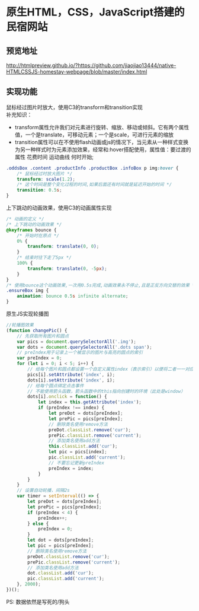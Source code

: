 # 原生HTML，CSS，JavaScript搭建的民宿网站
## 预览地址
http://htmlpreview.github.io/?https://github.com/jiaojiao13444/native-HTMLCSSJS-homestay-webpage/blob/master/index.html
## 实现功能
鼠标经过图片时放大，使用C3的transform和transition实现  
补充知识：
- transform属性允许我们对元素进行旋转、缩放、移动或倾斜。它有两个属性值，一个是translate，可移动元素；一个是scale，可进行元素的缩放
- transition属性可以在不使用flash动画或js的情况下，当元素从一种样式变换为另一种样式时为元素添加效果，经常和:hover搭配使用，属性值：要过渡的属性 花费时间 运动曲线 何时开始;
```css
.oddsBox .content .productInfo .productBox .infoBox p img:hover {
    /* 鼠标经过时放大图片 */
    transform: scale(1.2);
    /* 这个时间是整个变化过程的时间,如果后面还有时间就是延迟开始的时间 */
    transition: 0.5s;
}
```
上下跳动的动画效果，使用C3的动画属性实现
```css
/* 动画的定义 */
/* 上下跳动的动画效果 */
@keyframes bounce {
    /* 开始时在原点 */
    0% {
        transform: translate(0, 0);
    }
    /* 结束时往下走了5px */
    100% {
        transform: translate(0, -5px);
    }
}
/* 使用bounce这个动画效果,一次用0.5s完成,动画效果永不停止,且是正反方向交替的效果 */
.ensureBox img {
    animation: bounce 0.5s infinite alternate;
}
```
原生JS实现轮播图
```js
//轮播图效果
(function changePic() {
    // 先获取所有图片和圆点
    var pics = document.querySelectorAll('.img');
    var dots = document.querySelectorAll('.dots span');
    // preIndex用于记录上一个被显示的图片与高亮的圆点的索引
    var preIndex = 0;
    for (let i = 0; i < 5; i++) {
        // 给每个图片和圆点都设置一个自定义属性index（表示索引）以便将二者一一对应
        pics[i].setAttribute('index', i);
        dots[i].setAttribute('index', i);
        // 给每个圆点绑定点击事件
        // 不能使用箭头函数，箭头函数中的this指向创建时的环境（此处是window）
        dots[i].onclick = function() {
            let index = this.getAttribute('index');
            if (preIndex !== index) {
                let preDot = dots[preIndex];
                let prePic = pics[preIndex];
                // 删除类名使用remove方法
                preDot.classList.remove('cur');
                prePic.classList.remove('current');
                // 添加类名使用add方法
                this.classList.add('cur');
                let pic = pics[index];
                pic.classList.add('current');
                // 不要忘记更新preIndex
                preIndex = index;
            }
        }
    }
    // 设置自动轮播，间隔2s
    var timer = setInterval(() => {
        let preDot = dots[preIndex];
        let prePic = pics[preIndex];
        if (preIndex < 4) {
            preIndex++;
        } else {
            preIndex = 0;
        }
        let dot = dots[preIndex];
        let pic = pics[preIndex];
        // 删除类名使用remove方法
        preDot.classList.remove('cur');
        prePic.classList.remove('current');
        // 添加类名使用add方法
        dot.classList.add('cur');
        pic.classList.add('current');
    }, 2000);
})();
```
PS: 数据依然是写死的/狗头
